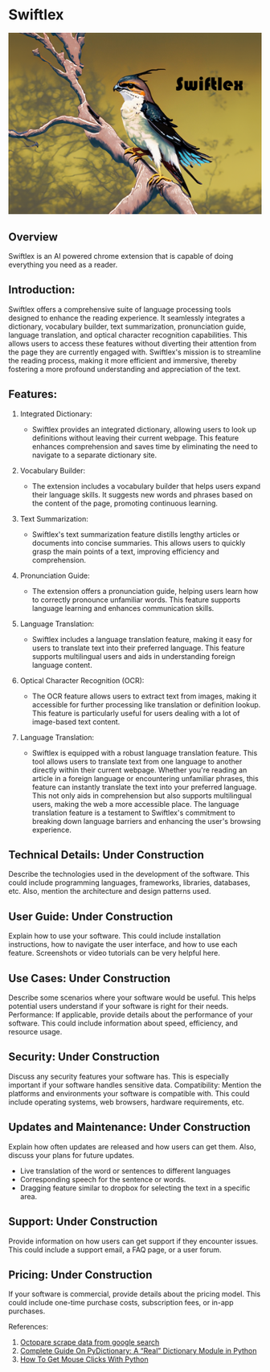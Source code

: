 # Swiftlex
<div align="center"><img src="https://github.com/nelson123-lab/Swiftlex/blob/2c25f607d8bab39e6d34494557d85709cfe645a7/Asset%201.png" width="900"/></div>

## Overview
Swiftlex is an AI powered chrome extension that is capable of doing everything you need as a reader.

## Introduction: 

Swiftlex offers a comprehensive suite of language processing tools designed to enhance the reading experience. It seamlessly integrates a dictionary, vocabulary builder, text summarization, pronunciation guide, language translation, and optical character recognition capabilities. This allows users to access these features without diverting their attention from the page they are currently engaged with. Swiftlex's mission is to streamline the reading process, making it more efficient and immersive, thereby fostering a more profound understanding and appreciation of the text.

## Features: 

1.  Integrated Dictionary:
    - Swiftlex provides an integrated dictionary, allowing users to look up definitions without leaving their current webpage. This            feature enhances comprehension and saves time by eliminating the need to navigate to a separate dictionary site.

2.  Vocabulary Builder:
    - The extension includes a vocabulary builder that helps users expand their language skills. It suggests new words and phrases based       on the content of the page, promoting continuous learning.

3.  Text Summarization:
    -  Swiftlex's text summarization feature distills lengthy articles or documents into concise summaries. This allows users to quickly        grasp the main points of a text, improving efficiency and comprehension.

4.  Pronunciation Guide:
    -  The extension offers a pronunciation guide, helping users learn how to correctly pronounce unfamiliar words. This feature                supports language learning and enhances communication skills.

5.  Language Translation:
    - Swiftlex includes a language translation feature, making it easy for users to translate text into their               preferred          language. This feature supports multilingual users and aids in understanding foreign language content.

6.  Optical Character Recognition (OCR):
    -  The OCR feature allows users to extract text from images, making it accessible for further processing like translation or                definition lookup. This feature is particularly useful for users dealing with a lot of image-based text content.

7.  Language Translation:
    -  Swiftlex is equipped with a robust language translation feature. This tool allows users to translate text from 
       one language to another directly within their current webpage. Whether you're reading an article in a foreign language or 
       encountering unfamiliar phrases, this feature can instantly translate the text into your preferred language. This not only aids 
       in comprehension but also supports multilingual users, making the web a more accessible place. The language translation feature 
       is a testament to Swiftlex's commitment to breaking down language barriers and enhancing the user's browsing experience.

## Technical Details: Under Construction

Describe the technologies used in the development of the software. This could include programming languages, frameworks, libraries, databases, etc. Also, mention the architecture and design patterns used.

## User Guide: Under Construction

Explain how to use your software. This could include installation instructions, how to navigate the user interface, and how to use each feature. Screenshots or video tutorials can be very helpful here.

## Use Cases: Under Construction

Describe some scenarios where your software would be useful. This helps potential users understand if your software is right for their needs.
Performance: If applicable, provide details about the performance of your software. This could include information about speed, efficiency, and resource usage.

## Security: Under Construction

Discuss any security features your software has. This is especially important if your software handles sensitive data.
Compatibility: Mention the platforms and environments your software is compatible with. This could include operating systems, web browsers, hardware requirements, etc.

## Updates and Maintenance: Under Construction

Explain how often updates are released and how users can get them. Also, discuss your plans for future updates.
- Live translation of the word or sentences to different languages
- Corresponding speech for the sentence or words.
- Dragging feature similar to dropbox for selecting the text in a specific area.

## Support: Under Construction

Provide information on how users can get support if they encounter issues. This could include a support email, a FAQ page, or a user forum.

## Pricing: Under Construction

If your software is commercial, provide details about the pricing model. This could include one-time purchase costs, subscription fees, or in-app purchases.

References:
1. [Octopare scrape data from google search](https://youtu.be/_R8pNl41iUg)
2. [Complete Guide On PyDictionary: A “Real” Dictionary Module in Python](https://analyticsindiamag.com/complete-guide-on-pydictionary-a-real-dictionary-module-in-python/#:~:text=listed%20in%20it.-,PyDictionary%20is%20an%20open%2Dsource%20python%20library%20that%20is%20used,linguistic%20properties%20of%20different%20words.)
3. [How To Get Mouse Clicks With Python](https://analyticsindiamag.com/complete-guide-on-pydictionary-a-real-dictionary-module-in-python/#:~:text=listed%20in%20it.-,PyDictionary%20is%20an%20open%2Dsource%20python%20library%20that%20is%20used,linguistic%20properties%20of%20different%20words.)

